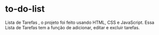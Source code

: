# to-do-list
Lista de Tarefas , o projeto foi feito usando HTML, CSS e JavaScript. Essa Lista de Tarefas tem a função de adicionar, editar e excluir tarefas. 
